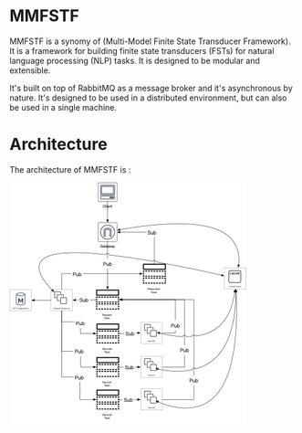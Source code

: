 # MMFSTF

MMFSTF is a synomy of (Multi-Model Finite State Transducer Framework). It is a framework for building finite state transducers (FSTs) for natural language processing (NLP) tasks. It is designed to be modular and extensible. 

It's built on top of RabbitMQ as a message broker and it's asynchronous by nature. It's designed to be used in a distributed environment, but can also be used in a single machine.

# Architecture

The architecture of MMFSTF is :

![Architecture](https://raw.githubusercontent.com/yynil/MMFSTF/master/Architecture.png)